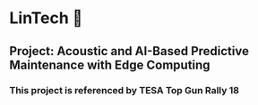 # LinTech 🚀
## Project: Acoustic and AI-Based Predictive Maintenance with Edge Computing 
### This project is referenced by TESA Top Gun Rally 18
